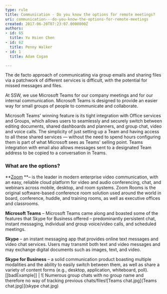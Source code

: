 ```yaml
---
type: rule
title: Communication - Do you know the options for remote meetings?
uri: communication---do-you-know-the-options-for-remote-meetings
created: 2017-06-20T07:23:07.0000000Z
authors:
- id: 65
  title: Yu Hsien Chen
- id: 62
  title: Penny Walker
- id: 1
  title: Adam Cogan

---
```


The de facto approach of communicating via group emails and sharing files via a patchwork of different services is difficult, with the potential for missed messages and files.
 
At SSW, we use Microsoft Teams for our company meetings and for our internal communication. Microsoft Teams is designed to provide an easier way for small groups of people to communicate and collaborate.

Microsoft Teams' winning feature is its tight integration with Office services and Groups, which allows users to seamlessly and securely switch between editing documents, shared dashboards and planners, and group chat, video and voice calls. The simplicity of just setting up a Team and having access to all these shared services — without the need to spend hours configuring them is part of what Microsoft sees as Teams' selling point. Teams integration with email also allows messages sent to a designated Team address to be copied to a conversation in Teams.

### What are the options?

**[Zoom](https://zoom.us/) **– is the leader in modern enterprise video communication, with an easy, reliable cloud platform for video and audio conferencing, chat, and webinars across mobile, desktop, and room systems. Zoom Rooms is the original software-based conference room solution used around the world in board, conference, huddle, and training rooms, as well as executive offices and classrooms.

**Microsoft Teams** – Microsoft Teams came along and boasted some of the features that Skype for Business offered – predominantly persistent chat, instant messaging, individual and group voice/video calls, and scheduled meetings.

**Skype** – an instant messaging app that provides online text messages and video chat services. Users may transmit both text and video messages and may exchange digital documents such as images, text, and video. 

**Skype for Business** – a solid communication product boasting multiple modalities and the ability to easily switch between them, as well as share a variety of content forms (e.g., desktop, application, whiteboard, poll).
[[badExample]]
| ![ Numerous group chats with no group name and therefore no way of tracking previous chats/files![Teams chat.jpg](Teams chat.jpg)](skype chat.jpg)
